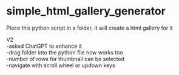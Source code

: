 # simple_html_gallery_generator
Place this python script in a folder, it will create a html gallery for it

V2<br>
-asked ChatGPT to enhance it<br>
-drag folder into the python file now works too<br>
-number of rows for thumbnail can be selected<br>
-navigate with scroll wheel or updown keys<br>
